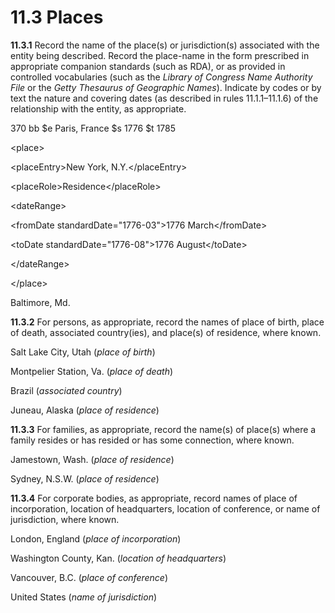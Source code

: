 # 11.3 Places

**11.3.1** Record the name of the place(s) or jurisdiction(s) associated with the entity being described. Record the place-name in the form prescribed in appropriate companion standards (such as RDA), or as provided in controlled vocabularies (such as the _Library of Congress Name Authority File_ or the _Getty Thesaurus of Geographic Names_). Indicate by codes or by text the nature and covering dates (as described in rules 11.1.1–11.1.6) of the relationship with the entity, as appropriate.

<p class="dacs-example">370 bb $e Paris, France $s 1776 $t 1785</p>

<p class="dacs-example">&lt;place&gt;</p>

<p class="dacs-example">&lt;placeEntry&gt;New York, N.Y.&lt;/placeEntry&gt;</p>

<p class="dacs-example">&lt;placeRole&gt;Residence&lt;/placeRole&gt;</p>

<p class="dacs-example">&lt;dateRange&gt;</p>

<p class="dacs-example">&lt;fromDate standardDate="1776-03"&gt;1776 March&lt;/fromDate&gt;</p>

<p class="dacs-example">&lt;toDate standardDate="1776-08"&gt;1776 August&lt;/toDate&gt;</p>

<p class="dacs-example">&lt;/dateRange&gt;</p>

<p class="dacs-example">&lt;/place&gt;</p>

<p class="dacs-example">Baltimore, Md.</p>

**11.3.2** For persons, as appropriate, record the names of place of birth, place of death, associated country(ies), and place(s) of residence, where known.

<p class="dacs-example">Salt Lake City, Utah (<em>place of birth</em>)</p>

<p class="dacs-example">Montpelier Station, Va. (<em>place of death</em>)</p>

<p class="dacs-example">Brazil (<em>associated country</em>)</p>

<p class="dacs-example">Juneau, Alaska (<em>place of residence</em>)</p>

**11.3.3** For families, as appropriate, record the name(s) of place(s) where a family resides or has resided or has some connection, where known.

<p class="dacs-example">Jamestown, Wash. (<em>place of residence</em>)</p>

<p class="dacs-example">Sydney, N.S.W. (<em>place of residence</em>)</p>

**11.3.4** For corporate bodies, as appropriate, record names of place of incorporation, location of headquarters, location of conference, or name of jurisdiction, where known.

<p class="dacs-example">London, England (<em>place of incorporation</em>)</p>

<p class="dacs-example">Washington County, Kan. (<em>location of headquarters</em>)</p>

<p class="dacs-example">Vancouver, B.C. (<em>place of conference</em>)</p>

<p class="dacs-example">United States (<em>name of jurisdiction</em>)</p>
